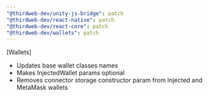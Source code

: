 ```yaml
---
"@thirdweb-dev/unity-js-bridge": patch
"@thirdweb-dev/react-native": patch
"@thirdweb-dev/react-core": patch
"@thirdweb-dev/wallets": patch
---
```


[Wallets]

- Updates base wallet classes names
- Makes InjectedWallet params optional
- Removes connector storage constructor param from Injected and MetaMask wallets
